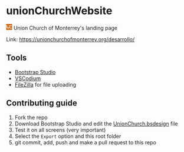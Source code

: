 # unionChurchWebsite

<img src="assets/img/favicon.svg" height="16px"> Union Church of Monterrey's landing page

Link: https://unionchurchofmonterrey.org/desarrollo/

## Tools

- [Bootstrap Studio](https://bootstrapstudio.io/)
- [VSCodium](https://vscodium.com/)
- [FileZilla](https://filezilla-project.org/) for file uploading

## Contributing guide

1. Fork the repo
1. Download Bootstrap Studio and edit the [UnionChurch.bsdesign](UnionChurch.bsdesign) file
1. Test it on all screens (very important)
1. Select the `Export` option and this root folder
1. git commit, add, push and make a pull request to this repo
